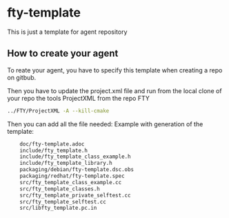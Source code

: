 # fty-template

This is just a template for agent repository 

## How to create your agent

To reate your agent, you have to specify this template when creating a repo on gitbub.

Then you have to update the project.xml file and run from the local clone of your repo the tools ProjectXML from the repo FTY

```bash
../FTY/ProjectXML -A --kill-cmake
```

Then you can add all the file needed: Example with generation of the template:

```bash
	doc/fty-template.adoc
	include/fty_template.h
	include/fty_template_class_example.h
	include/fty_template_library.h
	packaging/debian/fty-template.dsc.obs
	packaging/redhat/fty-template.spec
	src/fty_template_class_example.cc
	src/fty_template_classes.h
	src/fty_template_private_selftest.cc
	src/fty_template_selftest.cc
	src/libfty_template.pc.in
```
